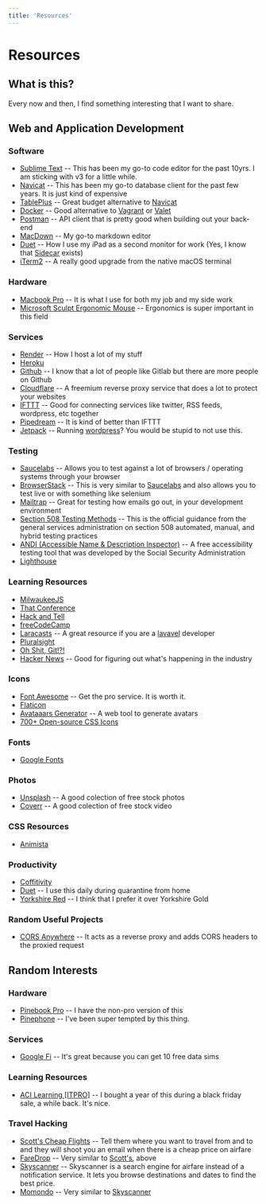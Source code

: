 ```yaml
---
title: 'Resources'
---
```

# Resources

## What is this?

Every now and then, I find something interesting that I want to share.

## Web and Application Development

### Software

- [Sublime Text](https://www.sublimetext.com/) -- This has been my go-to code editor for the past 10yrs.  I am sticking with v3 for a little while.
- [Navicat](https://navicat.com/en) -- This has been my go-to database client for the past few years. It is just kind of expensive
- [TablePlus](https://tableplus.com/) -- Great budget alternative to [Navicat](https://navicat.com/en)
- [Docker](https://docs.docker.com/docker-for-mac/install/) -- Good alternative to [Vagrant](https://www.vagrantup.com/) or [Valet](https://laravel.com/docs/8.x/valet)
- [Postman](https://www.postman.com/) -- API client that is pretty good when building out your back-end
- [MacDown](https://macdown.uranusjr.com/) -- My go-to markdown editor
- [Duet](https://www.duetdisplay.com/) -- How I use my iPad as a second monitor for work (Yes, I know that [Sidecar](https://support.apple.com/en-us/HT210380) exists)
- [iTerm2](https://iterm2.com/) -- A really good upgrade from the native macOS terminal

### Hardware

- [Macbook Pro](https://www.apple.com/macbook-pro/) -- It is what I use for both my job and my side work
- [Microsoft Sculpt Ergonomic Mouse](https://smile.amazon.com/Microsoft-Sculpt-Ergonomic-Mouse-L6V-00001/dp/B00D68ZVY8) -- Ergonomics is super important in this field

### Services

- [Render](https://render.com/) -- How I host a lot of my stuff
- [Heroku](https://heroku.com/)
- [Github](https://github.com/) -- I know that a lot of people like Gitlab but there are more people on Github
- [Cloudflare](https://www.cloudflare.com/) -- A freemium reverse proxy service that does a lot to protect your websites
- [IFTTT](https://ifttt.com) -- Good for connecting services like twitter, RSS feeds, wordpress, etc together
- [Pipedream](https://pipedream.com/) -- It is kind of better than IFTTT
- [Jetpack](https://jetpack.com/) -- Running [wordpress](https://wordpress.com/)?  You would be stupid to not use this.

### Testing

- [Saucelabs](https://saucelabs.com/) -- Allows you to test against a lot of browsers / operating systems through your browser
- [BrowserStack](https://www.browserstack.com/) -- This is very similar to [Saucelabs](https://saucelabs.com/) and also allows you to test live or with something like selenium
- [Mailtrap](https://mailtrap.io/) -- Great for testing how emails go out, in your development environment
- [Section 508 Testing Methods](https://www.section508.gov/test/testing-overview/) -- This is the official guidance from the general services administration on section 508 automated, manual, and hybrid testing practices
- [ANDI (Accessible Name & Description Inspector)](https://www.ssa.gov/accessibility/andi/help/install.html) -- A free accessibility testing tool that was developed by the Social Security Administration
- [Lighthouse](https://developers.google.com/web/tools/lighthouse/)

### Learning Resources

- [MilwaukeeJS](https://www.meetup.com/milwaukeejs/)
- [That Conference
](https://www.thatconference.com)
- [Hack and Tell](https://hackandtell.rocks/)
- [freeCodeCamp](https://www.freecodecamp.org/)
- [Laracasts](https://laracasts.com/) -- A great resource if you are a [lavavel](https://laravel.com/) developer
- [Pluralsight](https://pluralsight.com/)
- [Oh Shit, Git!?!](https://ohshitgit.com/)
- [Hacker News](https://news.ycombinator.com/) -- Good for figuring out what's happening in the industry

### Icons

- [Font Awesome](https://fontawesome.com/) -- Get the pro service. It is worth it.
- [Flaticon](https://www.flaticon.com/)
- [Avataaars Generator](https://getavataaars.com/) -- A web tool to generate avatars
- [700+ Open-source CSS Icons](https://css.gg/)

### Fonts

- [Google Fonts](https://fonts.google.com/)

### Photos

- [Unsplash](https://unsplash.com/) -- A good colection of free stock photos
- [Coverr](https://coverr.co/) -- A good colection of free stock video

### CSS Resources

- [Animista](https://animista.net/)

### Productivity

- [Coffitivity](https://coffitivity.com/)
- [Duet](https://www.duetdisplay.com/) -- I use this daily during quarantine from home
- [Yorkshire Red](https://smile.amazon.com/Taylors-Harrogate-Yorkshire-Red-Teabags/dp/B00VLSXDLS/) -- I think that I prefer it over Yorkshire Gold

### Random Useful Projects

- [CORS Anywhere](https://github.com/Rob--W/cors-anywhere) -- It acts as a reverse proxy and adds CORS headers to the proxied request

## Random Interests

### Hardware

- [Pinebook Pro](https://www.pine64.org/pinebook-pro/) -- I have the non-pro version of this
- [Pinephone](https://www.pine64.org/pinephone/) -- I've been super tempted by this thing.

### Services

- [Google Fi](https://g.co/fi/r/2PCAEE) -- It's great because you can get 10 free data sims

### Learning Resources

- [ACI Learning [ITPRO]](https://itpro.tv/) -- I bought a year of this during a black friday sale, a while back.  It's nice.

### Travel Hacking

- [Scott's Cheap Flights](http://fbuy.me/oxV_K) -- Tell them where you want to travel from and to and they will shoot you an email when there is a cheap price on airfare
- [FareDrop](https://faredrop.com/?r=258&freebie=Joe) -- Very similar to [Scott's](http://fbuy.me/oxV_K), above
- [Skyscanner](https://www.skyscanner.com/) -- Skyscanner is a search engine for airfare instead of a notification service.  It lets you browse destinations and dates to find the best price.
- [Momondo](https://www.momondo.com/) -- Very similar to [Skyscanner](https://www.skyscanner.com/)
